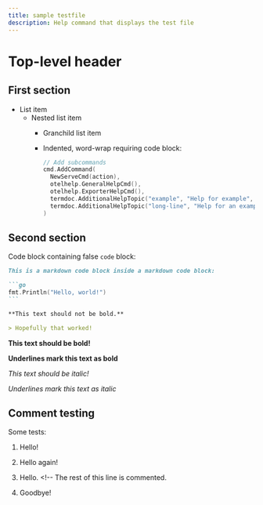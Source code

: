 ```yaml
---
title: sample testfile
description: Help command that displays the test file
---
```


<!--
This documentation is auto generated by a script.
Please do not edit this file directly.
-->

<!-- markdownlint-disable-next-line single-title -->
<!-- markdownlint-disable -->
# Top-level header

## First section

- List item
  - Nested list item
    - Granchild list item
    - Indented, word-wrap requiring code block:

      ```go
      // Add subcommands
      cmd.AddCommand(
        NewServeCmd(action),
        otelhelp.GeneralHelpCmd(),
        otelhelp.ExporterHelpCmd(),
        termdoc.AdditionalHelpTopic("example", "Help for example", docs.ExampleDocs),
        termdoc.AdditionalHelpTopic("long-line", "Help for an example line that is very long and will need wrapped inside this code block", testFile),
      )
      ```

## Second section

Code block containing false `code` block:

````md
This is a markdown code block inside a markdown code block:

```go
fmt.Println("Hello, world!")
```

**This text should not be bold.**

> Hopefully that worked!
````

**This text should be bold!**

__Underlines mark this text as bold__

*This text should be italic!*

_Underlines mark this text as italic_

## Comment testing

<!--
These lines are commented out
as part of a multiline comment --> Some tests:

1. Hello!

<!-- This is an inline comment -->
2. Hello <!-- This is an inline comment between uncommented text --> again!

3. Hello. <!-- The rest of this line is commented.

<!--
These lines are commented out
as part of a multiline comment -->
4. Goodbye!

